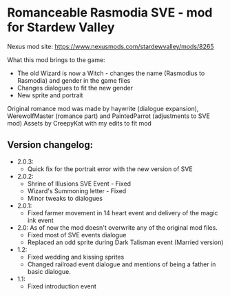 # Romanceable Rasmodia SVE - mod for Stardew Valley

Nexus mod site: https://www.nexusmods.com/stardewvalley/mods/8265

What this mod brings to the game:
* The old Wizard is now a Witch - changes the name (Rasmodius to Rasmodia) and gender in the game files
* Changes dialogues to fit the new gender
* New sprite and portrait

Original romance mod was made by haywrite (dialogue expansion), WerewolfMaster (romance part) and PaintedParrot (adjustments to SVE mod)
Assets by CreepyKat with my edits to fit mod

## Version changelog:
- 2.0.3:
  * Quick fix for the portrait error with the new version of SVE
- 2.0.2:
  * Shrine of Illusions SVE Event - Fixed
  * Wizard's Summoning letter - Fixed
  * Minor tweaks to dialogues
- 2.0.1:
  * Fixed farmer movement in 14 heart event and delivery of the magic ink event
- 2.0: As of now the mod doesn't overwrite any of the original mod files.
  * Fixed most of SVE events dialogue
  * Replaced an odd sprite during Dark Talisman event (Married version)
- 1.2:
  * Fixed wedding and kissing sprites
  * Changed railroad event dialogue and mentions of being a father in basic dialogue.
- 1.1:
  * Fixed introduction event
